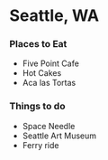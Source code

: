 # Seattle, WA

### Places to Eat
- Five Point Cafe
- Hot Cakes
- Aca las Tortas

### Things to do
- Space Needle
- Seattle Art Museum
- Ferry ride
